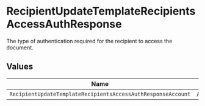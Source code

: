 # RecipientUpdateTemplateRecipientsAccessAuthResponse

The type of authentication required for the recipient to access the document.


## Values

| Name                                                         | Value                                                        |
| ------------------------------------------------------------ | ------------------------------------------------------------ |
| `RecipientUpdateTemplateRecipientsAccessAuthResponseAccount` | ACCOUNT                                                      |